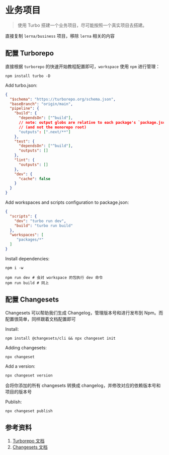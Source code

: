 # 业务项目

> 使用 Turbo 搭建一个业务项目，尽可能按照一个真实项目去搭建。

直接复制 `lerna/business` 项目，移除 `lerna` 相关的内容

## 配置 Turborepo

直接根据 `turborepo` 的快速开始教程配置即可，`workspace` 使用 `npm` 进行管理：

```shell
npm install turbo -D
```

Add turbo.json:

```json
{
  "$schema": "https://turborepo.org/schema.json",
  "baseBranch": "origin/main",
  "pipeline": {
    "build": {
      "dependsOn": ["^build"],
      // note: output globs are relative to each package's `package.json`
      // (and not the monorepo root) 
      "outputs": [".next/**"]
    },
    "test": {
      "dependsOn": ["^build"],
      "outputs": []
    },
    "lint": {
      "outputs": []
    },
    "dev": {
      "cache": false
    }
  }
}
```

Add workspaces and scripts configuration to package.json:

```json
{
  "scripts": {
    "dev": "turbo run dev",
    "build": "turbo run build"
  },
  "workspaces": [
     "packages/*"
  ]
}
```

Install dependencies:

```shell
npm i -w
```

```shell
npm run dev # 会对 workspace 的包执行 dev 命令
npm run build # 同上
```

## 配置 Changesets

Changesets 可以帮助我们生成 Changelog，管理版本号和进行发布到 Npm。而配置很简单，同样跟着文档配置即可

Install:

```shell
npm install @changesets/cli && npx changeset init
```

Adding changesets:

```shell
npx changeset
```

Add a version:

```shell
npx changeset version
```

会将你添加的所有 changesets 转换成 changelog，并修改对应的依赖版本号和项目的版本号

Publish:

```shell
npx changeset publish
```







## 参考资料

1. [Turborepo 文档](https://github.com/lerna/lerna/tree/main/commands/run#readme)
1. [Changesets 文档](https://github.com/changesets/changesets/blob/main/docs/intro-to-using-changesets.md)


